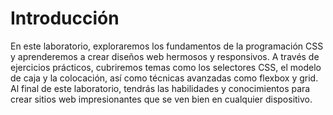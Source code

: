 # Introducción

En este laboratorio, exploraremos los fundamentos de la programación CSS y aprenderemos a crear diseños web hermosos y responsivos. A través de ejercicios prácticos, cubriremos temas como los selectores CSS, el modelo de caja y la colocación, así como técnicas avanzadas como flexbox y grid. Al final de este laboratorio, tendrás las habilidades y conocimientos para crear sitios web impresionantes que se ven bien en cualquier dispositivo.
